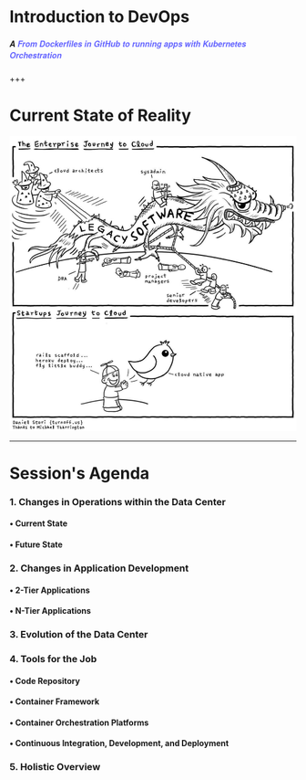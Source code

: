 # Introduction to DevOps
##### <span style="font-family:Helvetica Neue; font-weight:bold">A <span style="color:#6565ff">From Dockerfiles in GitHub to running apps with Kubernetes Orchestration</span>

+++

# Current State of Reality

![Cartoon](images/intro/cartoon.png)

___

# Session's Agenda

### 1. Changes in Operations within the Data Center
#### • Current State
#### • Future State
### 2. Changes in Application Development
#### • 2-Tier Applications
#### • N-Tier Applications
### 3. Evolution of the Data Center
### 4. Tools for the Job
#### • Code Repository
#### • Container Framework 
#### • Container Orchestration Platforms
#### • Continuous Integration, Development, and Deployment
### 5. Holistic Overview
